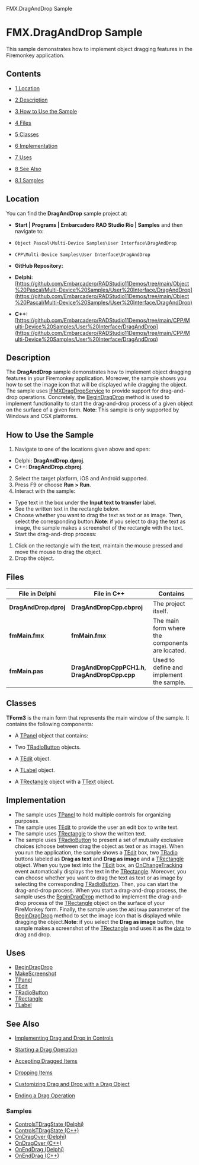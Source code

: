 FMX.DragAndDrop Sample[]()
# FMX.DragAndDrop Sample 


This sample demonstrates how to implement object dragging features in the Firemonkey application.
## Contents



* [1 Location](#Location)
* [2 Description](#Description)
* [3 How to Use the Sample](#How_to_Use_the_Sample)
* [4 Files](#Files)
* [5 Classes](#Classes)
* [6 Implementation](#Implementation)
* [7 Uses](#Uses)
* [8 See Also](#See_Also)

* [8.1 Samples](#Samples)


## Location 

You can find the **DragAndDrop** sample project at:
* **Start | Programs | Embarcadero RAD Studio Rio | Samples** and then navigate to:

* `Object Pascal\Multi-Device Samples\User Interface\DragAndDrop`
* `CPP\Multi-Device Samples\User Interface\DragAndDrop`

* **GitHub Repository:**

* **Delphi:**[https://github.com/Embarcadero/RADStudio11Demos/tree/main/Object%20Pascal/Multi-Device%20Samples/User%20Interface/DragAndDrop](https://github.com/Embarcadero/RADStudio11Demos/tree/main/Object%20Pascal/Multi-Device%20Samples/User%20Interface/DragAndDrop)
* **C++:**[https://github.com/Embarcadero/RADStudio11Demos/tree/main/CPP/Multi-Device%20Samples/User%20Interface/DragAndDrop](https://github.com/Embarcadero/RADStudio11Demos/tree/main/CPP/Multi-Device%20Samples/User%20Interface/DragAndDrop)

## Description 

The **DragAndDrop** sample demonstrates how to implement object dragging features in your Firemonkey application. Moreover, the sample shows you how to set the image icon that will be displayed while dragging the object. The sample uses [IFMXDragDropService](http://docwiki.embarcadero.com/Libraries/en/FMX.Platform.IFMXDragDropService) to provide support for drag-and-drop operations. Concretely, the [BeginDragDrop](http://docwiki.embarcadero.com/Libraries/en/FMX.Platform.IFMXDragDropService.BeginDragDrop) method is used to implement functionality to start the drag-and-drop process of a given object on the surface of a given form. **Note**: This sample is only supported by Windows and OSX platforms.
## How to Use the Sample 


1.  Navigate to one of the locations given above and open:

*  Delphi: **DragAndDrop.dproj**.
*  C++: **DragAndDrop.cbproj**.

2.  Select the target platform, iOS and Android supported.
3.  Press F9 or choose **Run > Run**.
4.  Interact with the sample:

*  Type text in the box under the **Input text to transfer** label.
*  See the written text in the rectangle below.
*  Choose whether you want to drag the text as text or as image. Then, select the corresponding button.**Note**: if you select to drag the text as image, the sample makes a screenshot of the rectangle with the text.
*  Start the drag-and-drop process:

1.  Click on the rectangle with the text, maintain the mouse pressed and move the mouse to drag the object.
2.  Drop the object.

## Files 



| **File in Delphi**    | **File in C++**                                  | **Contains**                                    |
| --------------------- | ------------------------------------------------ | ----------------------------------------------- |
| **DragAndDrop.dproj** | **DragAndDropCpp.cbproj**                        | The project itself.                             |
| **fmMain.fmx**        | **fmMain.fmx**                                   | The main form where the components are located. |
| **fmMain.pas**        | **DragAndDropCppPCH1.h**, **DragAndDropCpp.cpp** | Used to define and implement the sample.        |


## Classes 

**TForm3** is the main form that represents the main window of the sample. It contains the following components:
*  A [TPanel](http://docwiki.embarcadero.com/Libraries/en/FMX.StdCtrls.TPanel) object that contains:

*  Two [TRadioButton](http://docwiki.embarcadero.com/Libraries/en/FMX.StdCtrls.TRadioButton) objects.
*  A [TEdit](http://docwiki.embarcadero.com/Libraries/en/FMX.Edit.TEdit) object.
*  A [TLabel](http://docwiki.embarcadero.com/Libraries/en/FMX.StdCtrls.TLabel) object.

*  A [TRectangle](http://docwiki.embarcadero.com/Libraries/en/FMX.Objects.TRectangle) object with a [TText](http://docwiki.embarcadero.com/Libraries/en/FMX.Objects.TText) object.

## Implementation 


*  The sample uses [TPanel](http://docwiki.embarcadero.com/Libraries/en/FMX.StdCtrls.TPanel) to hold multiple controls for organizing purposes.
*  The sample uses [TEdit](http://docwiki.embarcadero.com/Libraries/en/FMX.Edit.TEdit) to provide the user an edit box to write text.
*  The sample uses [TRectangle](http://docwiki.embarcadero.com/Libraries/en/FMX.Objects.TRectangle) to show the written text.
*  The sample uses [TRadioButton](http://docwiki.embarcadero.com/Libraries/en/FMX.StdCtrls.TRadioButton) to present a set of mutually exclusive choices (choose between drag the object as text or as image).
When you run the application, the sample shows a [TEdit](http://docwiki.embarcadero.com/Libraries/en/FMX.Edit.TEdit) box, two [TRadio](http://docwiki.embarcadero.com/Libraries/en/FMX.StdCtrls.TRadioButton) buttons labeled as **Drag as text** and **Drag as image** and a [TRectangle](http://docwiki.embarcadero.com/Libraries/en/FMX.Objects.TRectangle) object. When you type text into the [TEdit](http://docwiki.embarcadero.com/Libraries/en/FMX.Edit.TEdit) box, an [OnChangeTracking](http://docwiki.embarcadero.com/Libraries/en/FMX.Edit.TEdit.OnChangeTracking) event automatically displays the text in the [TRectangle](http://docwiki.embarcadero.com/Libraries/en/FMX.Objects.TRectangle). Moreover, you can choose whether you want to drag the text as text or as image by selecting the corresponding [TRadioButton](http://docwiki.embarcadero.com/Libraries/en/FMX.StdCtrls.TRadioButton). Then, you can start the drag-and-drop process. When you start a drag-and-drop process, the sample uses the [BeginDragDrop](http://docwiki.embarcadero.com/Libraries/en/FMX.Platform.IFMXDragDropService.BeginDragDrop) method to implement the drag-and-drop process of the [TRectangle](http://docwiki.embarcadero.com/Libraries/en/FMX.Objects.TRectangle) object on the surface of your FireMonkey form. Finally, the sample uses the `ABitmap` parameter of the [BeginDragDrop](http://docwiki.embarcadero.com/Libraries/en/FMX.Platform.IFMXDragDropService.BeginDragDrop) method to set the image icon that is displayed while dragging the object.**Note**: if you select the **Drag as image** button, the sample makes a screenshot of the [TRectangle](http://docwiki.embarcadero.com/Libraries/en/FMX.Objects.TRectangle) and uses it as the [data](http://docwiki.embarcadero.com/Libraries/en/FMX.Types.TDragObject.Data) to drag and drop.
## Uses 


* [BeginDragDrop](http://docwiki.embarcadero.com/Libraries/en/FMX.Platform.IFMXDragDropService.BeginDragDrop)
* [MakeScreenshot](http://docwiki.embarcadero.com/Libraries/en/FMX.Controls.TControl.MakeScreenshot)
* [TPanel](http://docwiki.embarcadero.com/Libraries/en/FMX.StdCtrls.TPanel)
* [TEdit](http://docwiki.embarcadero.com/Libraries/en/FMX.Edit.TEdit)
* [TRadioButton](http://docwiki.embarcadero.com/Libraries/en/FMX.StdCtrls.TRadioButton)
* [TRectangle](http://docwiki.embarcadero.com/Libraries/en/FMX.Objects.TRectangle)
* [TLabel](http://docwiki.embarcadero.com/Libraries/en/FMX.StdCtrls.TLabel)

## See Also 


* [Implementing Drag and Drop in Controls](http://docwiki.embarcadero.com/RADStudio/en/Implementing_Drag_and_Drop_in_Controls)

* [Starting a Drag Operation](http://docwiki.embarcadero.com/RADStudio/en/Starting_a_Drag_Operation)
* [Accepting Dragged Items](http://docwiki.embarcadero.com/RADStudio/en/Accepting_Dragged_Items)
* [Dropping Items](http://docwiki.embarcadero.com/RADStudio/en/Dropping_Items)
* [Customizing Drag and Drop with a Drag Object](http://docwiki.embarcadero.com/RADStudio/en/Customizing_Drag_and_Drop_with_a_Drag_Object)
* [Ending a Drag Operation](http://docwiki.embarcadero.com/RADStudio/en/Ending_a_Drag_Operation)

### Samples 


* [ControlsTDragState (Delphi)](http://docwiki.embarcadero.com/CodeExamples/en/ControlsTDragState_%28Delphi%29)
* [ControlsTDragState (C++)](http://docwiki.embarcadero.com/CodeExamples/en/ControlsTDragState_%28C%2B%2B%29)
* [OnDragOver (Delphi)](http://docwiki.embarcadero.com/CodeExamples/en/OnDragOver_%28Delphi%29)
* [OnDragOver (C++)](http://docwiki.embarcadero.com/CodeExamples/en/OnDragOver_%28C%2B%2B%29)
* [OnEndDrag (Delphi)](http://docwiki.embarcadero.com/CodeExamples/en/OnEndDrag_%28Delphi%29)
* [OnEndDrag (C++)](http://docwiki.embarcadero.com/CodeExamples/en/OnEndDrag_%28C%2B%2B%29)





